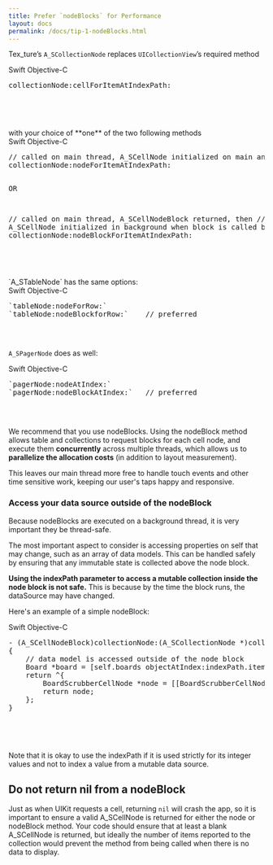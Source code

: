 ```yaml
---
title: Prefer `nodeBlocks` for Performance
layout: docs
permalink: /docs/tip-1-nodeBlocks.html
---
```


Tex_ture’s `A_SCollectionNode` replaces `UICollectionView`’s required method

<div class = "highlight-group">
<span class="language-toggle">
  <a data-lang="swift" class="swiftButton">Swift</a>
  <a data-lang="objective-c" class = "active objcButton">Objective-C</a>
</span>

<div class = "code">
  <pre lang="objc" class="objcCode">
collectionNode:cellForItemAtIndexPath:
  </pre>

  <pre lang="swift" class = "swiftCode hidden">
  </pre>
</div>
</div>

<br>
with your choice of **one** of the two following methods 

<div class = "highlight-group">
<span class="language-toggle">
  <a data-lang="swift" class="swiftButton">Swift</a>
  <a data-lang="objective-c" class = "active objcButton">Objective-C</a>
</span>

<div class = "code">
  <pre lang="objc" class="objcCode">
// called on main thread, A_SCellNode initialized on main and then returned 
collectionNode:nodeForItemAtIndexPath: 

OR

// called on main thread, A_SCellNodeBlock returned, then
// A_SCellNode initialized in background when block is called by system
collectionNode:nodeBlockForItemAtIndexPath: 
  </pre>

  <pre lang="swift" class = "swiftCode hidden">
  </pre>
</div>
</div>

<br>
`A_STableNode` has the same options: 

<div class = "highlight-group">
<span class="language-toggle">
  <a data-lang="swift" class="swiftButton">Swift</a>
  <a data-lang="objective-c" class = "active objcButton">Objective-C</a>
</span>

<div class = "code">
  <pre lang="objc" class="objcCode">
`tableNode:nodeForRow:`
`tableNode:nodeBlockforRow:`    // preferred
  </pre>

  <pre lang="swift" class = "swiftCode hidden">
  </pre>
</div>
</div>

`A_SPagerNode` does as well: 

<div class = "highlight-group">
<span class="language-toggle">
  <a data-lang="swift" class="swiftButton">Swift</a>
  <a data-lang="objective-c" class = "active objcButton">Objective-C</a>
</span>

<div class = "code">
  <pre lang="objc" class="objcCode">
`pagerNode:nodeAtIndex:`
`pagerNode:nodeBlockAtIndex:`   // preferred
  </pre>

  <pre lang="swift" class = "swiftCode hidden">
  </pre>
</div>
</div>


We recommend that you use nodeBlocks. Using the nodeBlock method allows table and collections to request blocks for each cell node, and execute them **concurrently** across multiple threads, which allows us to **parallelize the allocation costs** (in addition to layout measurement). 

This leaves our main thread more free to handle touch events and other time sensitive work, keeping our user's taps happy and responsive. 

### Access your data source outside of the nodeBlock

Because nodeBlocks are executed on a background thread, it is very important they be thread-safe. 

The most important aspect to consider is accessing properties on self that may change, such as an array of data models. This can be handled safely by ensuring that any immutable state is collected above the node block.

**Using the indexPath parameter to access a mutable collection inside the node block is not safe.** This is because by the time the block runs, the dataSource may have changed. 

Here's an example of a simple nodeBlock:

<div class = "highlight-group">
<span class="language-toggle">
  <a data-lang="swift" class="swiftButton">Swift</a>
  <a data-lang="objective-c" class = "active objcButton">Objective-C</a>
</span>

<div class = "code">
  <pre lang="objc" class="objcCode">
- (A_SCellNodeBlock)collectionNode:(A_SCollectionNode *)collectionNode nodeBlockForItemAtIndexPath:(NSIndexPath *)indexPath
{
    // data model is accessed outside of the node block
    Board *board = [self.boards objectAtIndex:indexPath.item];
    return ^{
        BoardScrubberCellNode *node = [[BoardScrubberCellNode alloc] initWithBoard:board];
        return node;
    };
}
  </pre>
  <pre lang="swift" class = "swiftCode hidden">
  </pre>
</div>
</div>

<br>
Note that it is okay to use the indexPath if it is used strictly for its integer values and not to index a value from a mutable data source. 

## Do not return nil from a nodeBlock

Just as when UIKit requests a cell, returning `nil` will crash the app, so it is important to ensure a valid A_SCellNode is returned for either the node or nodeBlock method. Your code should ensure that at least a blank A_SCellNode is returned, but ideally the number of items reported to the collection would prevent the method from being called when there is no data to display. 
